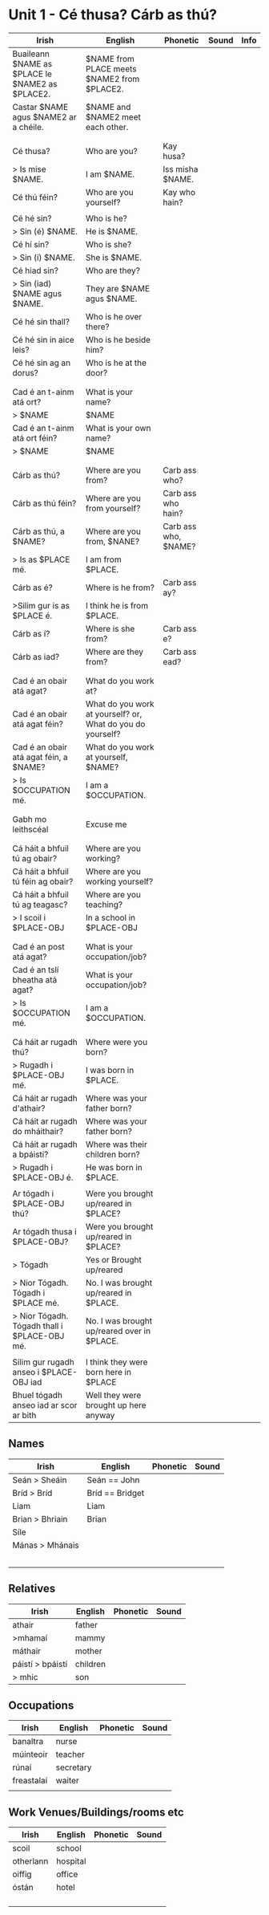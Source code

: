 # Unit 1 - Cé thusa?  Cárb as thú?

|Irish|English|Phonetic|Sound|Info|
|------|-------|--------|-----|----|
|Buaileann $NAME as $PLACE le $NAME2 as $PLACE2.|$NAME from PLACE meets $NAME2 from $PLACE2.||
|Castar $NAME agus $NAME2 ar a chéile.|$NAME and $NAME2 meet each other.||
||||
||||
|Cé thusa?|Who are you?|Kay husa?|
|> Is mise $NAME.|I am $NAME.|Iss misha $NAME.|
|Cé thú féin?|Who are you yourself?|Kay who hain?|
||||
|Cé hé sin?|Who is he?||
|> Sin (é) $NAME.|He is $NAME.||
|Cé hí sin?|Who is she?||
|> Sin (í) $NAME.|She is $NAME.||
|Cé hiad sin?|Who are they?||
|> Sin (iad) $NAME agus $NAME.|They are $NAME agus $NAME.||
|Cé hé sin thall?|Who is he over there?||
|Cé hé sin in aice leis?|Who is he beside him?||
|Cé hé sin ag an dorus?|Who is he at the door?||
||||
||||
|Cad é an t-ainm atá ort?|What is your name?||
|> $NAME|$NAME||
|Cad é an t-ainm atá ort féin?|What is your own name?||
|> $NAME|$NAME||
||||
||||
|Cárb as thú?|Where are you from?|Carb ass who?|
|Cárb as thú féin?|Where are you from yourself?|Carb ass who hain?|
|Cárb as thú, a $NAME?|Where are you from, $NANE?|Carb ass who, $NAME?|
|> Is as $PLACE mé.|I am from $PLACE.||
|Cárb as é?|Where is he from?|Carb ass ay?|
|>Silim gur is as $PLACE é.|I think he is from $PLACE.||
|Cárb as í?|Where is she from?|Carb ass e?|
|Cárb as iad?|Where are they from?|Carb ass ead?|
||||
||||
|Cad é an obair atá agat?| What do you work at?||
|Cad é an obair atá agat féin?| What do you work at yourself? or, What do you do yourself?||
|Cad é an obair atá agat féin, a $NAME?| What do you work at yourself, $NAME?||
|> Is $OCCUPATION mé.|I am a $OCCUPATION.||
||||
||||
|Gabh mo leithscéal|Excuse me||
||||
||||
|Cá háit a bhfuil tú ag obair?|Where are you working?||
|Cá háit a bhfuil tú féin ag obair?|Where are you working yourself?||
|Cá háit a bhfuil tú ag teagasc?|Where are you teaching?||
|> I scoil i $PLACE-OBJ|In a school in $PLACE-OBJ||
||||
||||
|Cad é an post atá agat?|What is your occupation/job?||
|Cad é an tslí bheatha atá agat?|What is your occupation/job?||
|> Is $OCCUPATION mé.| I am a $OCCUPATION.||
||||
||||
|Cá háit ar rugadh thú?|Where were you born?||
|> Rugadh i $PLACE-OBJ mé.|I was born in $PLACE.||
|Cá háit ar rugadh d'athair?|Where was your father born?||
|Cá háit ar rugadh do mháithair?|Where was your father born?||
|Cá háit ar rugadh a bpáistí?|Where was their children born?||
|> Rugadh i $PLACE-OBJ é.|He was born in $PLACE.||
||||
|Ar tógadh i $PLACE-OBJ thú?|Were you brought up/reared in $PLACE?||
|Ar tógadh thusa i $PLACE-OBJ?|Were you brought up/reared in $PLACE?||
|> Tógadh|Yes or Brought up/reared||
|> Nior Tógadh.  Tógadh i $PLACE mé.|No.  I was brought up/reared in $PLACE.||
|> Nior Tógadh.  Tógadh thall i $PLACE-OBJ mé.|No.  I was brought up/reared over in $PLACE.||
||||
|Sílim gur rugadh anseo i $PLACE-OBJ iad|I think they were born here in $PLACE||
|Bhuel tógadh anseo iad ar scor ar bith|Well they were brought up here anyway||

## Names

|Irish|English|Phonetic|Sound|
|------|-------|--------|-----|
|Seán > Sheáin|Seán == John||
|Bríd > Bríd|Bríd == Bridget||
|Liam|Liam||
|Brian > Bhriain|Brian||
|Síle|||
|Mánas > Mhánais|||
||||
||||
||||
||||
||||

## Relatives

|Irish|English|Phonetic|Sound|
|------|-------|--------|-----|
|athair|father||
|>mhamaí|mammy||
|máthair|mother||
|páistí > bpáistí|children||
| > mhic|son||


## Occupations

|Irish|English|Phonetic|Sound|
|------|-------|--------|-----|
|banaltra|nurse||
|múinteoir|teacher||
|rúnaí|secretary||
|freastalaí|waiter||
||||

## Work Venues/Buildings/rooms etc

|Irish|English|Phonetic|Sound|
|------|-------|--------|-----|
|scoil|school||
|otherlann|hospital||
|oiffig|office||
|óstán|hotel||
||||
||||
||||
||||


